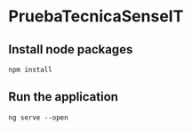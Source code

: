 # PruebaTecnicaSenseIT

## Install node packages
`npm install`

## Run the application
`ng serve --open`
